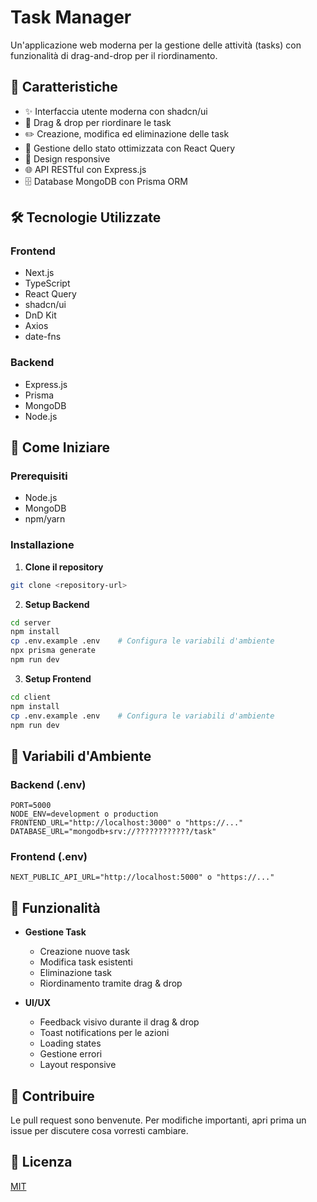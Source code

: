 # Task Manager

Un'applicazione web moderna per la gestione delle attività (tasks) con funzionalità di drag-and-drop per il riordinamento.

## 🚀 Caratteristiche

- ✨ Interfaccia utente moderna con shadcn/ui
- 🔄 Drag & drop per riordinare le task
- ✏️ Creazione, modifica ed eliminazione delle task
- 🎯 Gestione dello stato ottimizzata con React Query
- 📱 Design responsive
- 🌐 API RESTful con Express.js
- 🗄️ Database MongoDB con Prisma ORM

## 🛠️ Tecnologie Utilizzate

### Frontend
- Next.js
- TypeScript
- React Query
- shadcn/ui
- DnD Kit
- Axios
- date-fns

### Backend
- Express.js
- Prisma
- MongoDB
- Node.js

## 🚦 Come Iniziare

### Prerequisiti
- Node.js
- MongoDB
- npm/yarn

### Installazione

1. **Clone il repository**
```bash
git clone <repository-url>
```

2. **Setup Backend**
```bash
cd server
npm install
cp .env.example .env    # Configura le variabili d'ambiente
npx prisma generate
npm run dev
```

3. **Setup Frontend**
```bash
cd client
npm install
cp .env.example .env    # Configura le variabili d'ambiente
npm run dev
```

## 🔑 Variabili d'Ambiente

### Backend (.env)
```env
PORT=5000
NODE_ENV=development o production
FRONTEND_URL="http://localhost:3000" o "https://..."
DATABASE_URL="mongodb+srv://????????????/task"
```

### Frontend (.env)
```env
NEXT_PUBLIC_API_URL="http://localhost:5000" o "https://..."
```

## 📝 Funzionalità

- **Gestione Task**
  - Creazione nuove task
  - Modifica task esistenti
  - Eliminazione task
  - Riordinamento tramite drag & drop

- **UI/UX**
  - Feedback visivo durante il drag & drop
  - Toast notifications per le azioni
  - Loading states
  - Gestione errori
  - Layout responsive

## 👥 Contribuire

Le pull request sono benvenute. Per modifiche importanti, apri prima un issue per discutere cosa vorresti cambiare.

## 📄 Licenza

[MIT](https://choosealicense.com/licenses/mit/)

